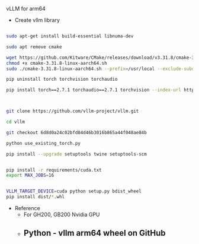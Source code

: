 vLLM for arm64 
 
- Create vllm library 
```bash

sudo apt-get install build-essential libnuma-dev

sudo apt remove cmake

wget https://github.com/Kitware/CMake/releases/download/v3.31.8/cmake-3.31.8-linux-aarch64.sh
chmod +x cmake-3.31.8-linux-aarch64.sh
sudo ./cmake-3.31.8-linux-aarch64.sh --prefix=/usr/local --exclude-subdir

pip uninstall torch torchvision torchaudio

pip install torch==2.7.1 torchaudio==2.7.1 torchvision --index-url https://download.pytorch.org/whl/cu128



git clone https://github.com/vllm-project/vllm.git

cd vllm

git checkout 6d8d0a24c02bfd84d46b3016b865a44f048ae84b

python use_existing_torch.py 

pip install --upgrade setuptools twine setuptools-scm


pip install -r requirements/cuda.txt
export MAX_JOBS=16


VLLM_TARGET_DEVICE=cuda python setup.py bdist_wheel
pip install dist/*.whl
```


- Reference
  - For GH200, GB200 Nvidia GPU
  - Python - vllm arm64 wheel on GitHub 
    - 
